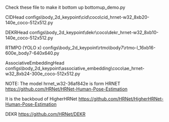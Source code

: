 Check these file to make it bottom up
bottomup_demo.py


CIDHead
configs\body_2d_keypoint\cid\coco\cid_hrnet-w32_8xb20-140e_coco-512x512.py

DEKRHead
configs\body_2d_keypoint\dekr\coco\dekr_hrnet-w32_8xb10-140e_coco-512x512.py

RTMPO (YOLO x)
configs\body_2d_keypoint\rtmo\body7\rtmo-l_16xb16-600e_body7-640x640.py

AssociativeEmbeddingHead
configs\body_2d_keypoint\associative_embedding\coco\ae_hrnet-w32_8xb24-300e_coco-512x512.py



NOTE:
The model hrnet_w32-36af842e is form HRNET
https://github.com/HRNet/HRNet-Human-Pose-Estimation

It is the backboud of HigherHRNet
https://github.com/HRNet/HigherHRNet-Human-Pose-Estimation

DEKR
https://github.com/HRNet/DEKR
